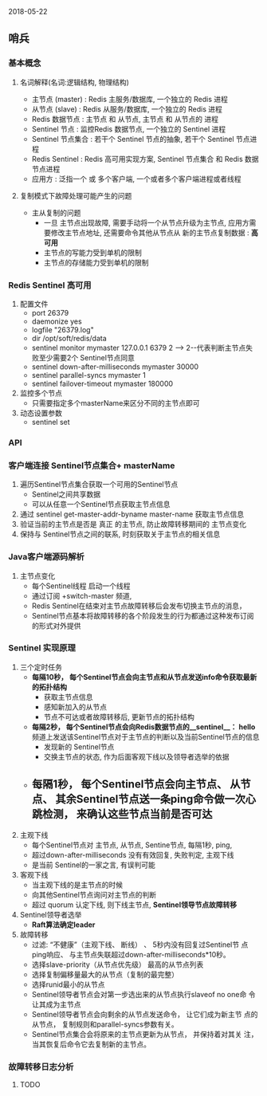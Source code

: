 2018-05-22

## 哨兵

### 基本概念
1. 名词解释(名词:逻辑结构, 物理结构)
    - 主节点 (master) : Redis 主服务/数据库, 一个独立的 Redis 进程
    - 从节点 (slave) : Redis 从服务/数据库, 一个独立的 Redis 进程
    - Redis 数据节点 : 主节点 和 从节点,  主节点 和 从节点的 进程
    - Sentinel 节点 : 监控Redis 数据节点, 一个独立的 Sentinel 进程
    - Sentinel 节点集合 : 若干个 Sentinel 节点的抽象, 若干个 Sentinel 节点进程
    - Redis Sentinel : Redis 高可用实现方案, Sentinel 节点集合 和 Redis 数据节点进程
    - 应用方 : 泛指一个 或 多个客户端, 一个或者多个客户端进程或者线程

2. 复制模式下故障处理可能产生的问题
    - 主从复制的问题
        - 一旦 主节点出现故障, 需要手动将一个从节点升级为主节点, 应用方需要修改主节点地址, 
            还需要命令其他从节点从 新的主节点复制数据 : **高可用**
        - 主节点的写能力受到单机的限制
        - 主节点的存储能力受到单机的限制

### Redis Sentinel 高可用
1. 配置文件
    - port 26379
    - daemonize yes
    - logfile "26379.log"
    - dir /opt/soft/redis/data
    - sentinel monitor mymaster 127.0.0.1 6379 2 --> 2--代表判断主节点失败至少需要2个 Sentinel节点同意
    - sentinel down-after-milliseconds mymaster 30000
    - sentinel parallel-syncs mymaster 1
    - sentinel failover-timeout mymaster 180000
2. 监控多个节点
    - 只需要指定多个masterName来区分不同的主节点即可
3. 动态设置参数
    - sentinel set <param> <value>
    
    
### API


### 客户端连接 Sentinel节点集合+ masterName
1. 遍历Sentinel节点集合获取一个可用的Sentinel节点
    - Sentinel之间共享数据
    - 可以从任意一个Sentinel节点获取主节点信息
2. 通过 sentinel get-master-addr-byname master-name 获取主节点信息
3. 验证当前的主节点是否是 真正 的主节点, 防止故障转移期间的 主节点变化
4. 保持与 Sentinel节点之间的联系, 时刻获取关于主节点的相关信息

### Java客户端源码解析
1. 主节点变化
    - 每个Sentinel线程 启动一个线程
    - 通过订阅 +switch-master 频道,
    - Redis Sentinel在结束对主节点故障转移后会发布切换主节点的消息，
    - Sentinel节点基本将故障转移的各个阶段发生的行为都通过这种发布订阅的形式对外提供



### Sentinel 实现原理
1. 三个定时任务
    - **每隔10秒， 每个Sentinel节点会向主节点和从节点发送info命令获取最新的拓扑结构**
        - 获取主节点信息
        - 感知新加入的从节点
        - 节点不可达或者故障转移后, 更新节点的拓扑结构
    - **每隔2秒， 每个Sentinel节点会向Redis数据节点的__sentinel__： hello**
        频道上发送该Sentinel节点对于主节点的判断以及当前Sentinel节点的信息
        - 发现新的 Sentinel节点
        - 交换主节点的状态, 作为后面客观下线以及领导者选举的依据
    - **每隔1秒， 每个Sentinel节点会向主节点、 从节点、 其余Sentinel节点送一条ping命令做一次心跳检测， 
        来确认这些节点当前是否可达**
        - 
2. 主观下线
    - 每个Sentinel节点对 主节点, 从节点, Sentine节点, 每隔1秒, ping, 
    - 超过down-after-milliseconds 没有有效回复, 失败判定, 主观下线
    - 是当前 Sentinel的一家之言, 有误判可能
3. 客观下线
    - 当主观下线的是主节点的时候
    - 向其他Sentinel节点询问对主节点的判断
    - 超过 quorum 认定下线,  则下线主节点, **Sentinel领导节点故障转移**
4. Sentinel领导者选举
    - **Raft算法确定leader**
5. 故障转移
    - 过滤: “不健康”（主观下线、 断线） 、 5秒内没有回复过Sentinel节
          点ping响应、 与主节点失联超过down-after-milliseconds*10秒。
    - 选择slave-priority（从节点优先级） 最高的从节点列表
    - 选择复制偏移量最大的从节点（复制的最完整）
    - 选择runid最小的从节点
    -  Sentinel领导者节点会对第一步选出来的从节点执行slaveof no one命
      令让其成为主节点
    - Sentinel领导者节点会向剩余的从节点发送命令， 让它们成为新主节
      点的从节点， 复制规则和parallel-syncs参数有关。
    - Sentinel节点集合会将原来的主节点更新为从节点， 并保持着对其关
      注， 当其恢复后命令它去复制新的主节点。

### 故障转移日志分析
1. TODO